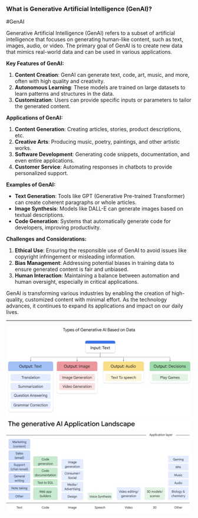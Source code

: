 ### What is Generative Artificial Intelligence (GenAI)?

#GenAI

Generative Artificial Intelligence (GenAI) refers to a subset of artificial intelligence that focuses on generating human-like content, such as text, images, audio, or video. The primary goal of GenAI is to create new data that mimics real-world data and can be used in various applications.

**Key Features of GenAI:**

1. **Content Creation**: GenAI can generate text, code, art, music, and more, often with high quality and creativity.
2. **Autonomous Learning**: These models are trained on large datasets to learn patterns and structures in the data.
3. **Customization**: Users can provide specific inputs or parameters to tailor the generated content.

**Applications of GenAI:**

1. **Content Generation**: Creating articles, stories, product descriptions, etc.
2. **Creative Arts**: Producing music, poetry, paintings, and other artistic works.
3. **Software Development**: Generating code snippets, documentation, and even entire applications.
4. **Customer Service**: Automating responses in chatbots to provide personalized support.

**Examples of GenAI:**

- **Text Generation**: Tools like GPT (Generative Pre-trained Transformer) can create coherent paragraphs or whole articles.
- **Image Synthesis**: Models like DALL-E can generate images based on textual descriptions.
- **Code Generation**: Systems that automatically generate code for developers, improving productivity.

**Challenges and Considerations:**

1. **Ethical Use**: Ensuring the responsible use of GenAI to avoid issues like copyright infringement or misleading information.
2. **Bias Management**: Addressing potential biases in training data to ensure generated content is fair and unbiased.
3. **Human Interaction**: Maintaining a balance between automation and human oversight, especially in critical applications.

GenAI is transforming various industries by enabling the creation of high-quality, customized content with minimal effort. As the technology advances, it continues to expand its applications and impact on our daily lives.

---
![GenAI Type](./images/genAI_type.jpg)
![GenAI Application](./images/genAI_application.jpg)